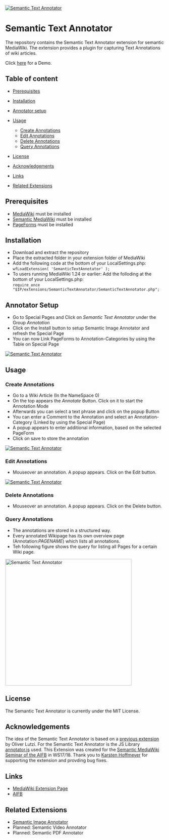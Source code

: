 <a href="https://aimeos.org/">
    <img src="https://upload.wikimedia.org/wikipedia/mediawiki/1/11/Annotate_Comment.png" alt="Semantic Text Annotator" title="Semantic Text Annotator" align="center"/>
</a>

Semantic Text Annotator
======================

The repository contains the Semantic Text Annotator extension for semantic MediaWiki. The extension provides a plugin for capturing Text Annotations of wiki articles.

Click [here](https://sandbox.semantic-mediawiki.org/wiki/Main_Page) for a Demo.

## Table of content
- [Prerequisites](#prerequisites)

- [Installation](#installation)

- [Annotator setup](#annotator-setup)

- [Usage](#usage)
    - [Create Annotations](#create-annotations)
    - [Edit Annotations](#edit-annotations)
    - [Delete Annotations](#delete-annotations)
    - [Query Annotations](#query-annotations)

- [License](#license)

- [Acknowledgements](#acknowledgements)

- [Links](#links)

- [Related Extensions](#related-extensions)

## Prerequisites
* [MediaWiki](http://mediawiki.org) must be installed
* [Semantic MediaWiki](https://www.semantic-mediawiki.org/wiki/Semantic_MediaWiki) must be installed
* [PageForms](https://www.mediawiki.org/wiki/Extension:Page_Forms) must be installed


## Installation
* Download and extract the repository
* Place the extracted folder in your extension folder of MediaWiki
* Add the following code at the bottom of your LocalSettings.php:</br>
```wfLoadExtension( 'SemanticTextAnnotator' );```
* To users running MediaWiki 1.24 or earlier: Add the folloding at the bottom of your LocalSettings.php:</br>
```require_once "$IP/extensions/SemanticTextAnnotator/SemanticTextAnnotator.php";```

## Annotator Setup
* Go to Special Pages and Click on *Semantic Text Annotator* under the Group *Annotation*
* Click on the Install button to setup Semantic Image Annotator and refresh the Special Page
* You can now Link PageForms to Annotation-Categories by using the Table on Special Page</br>
<a href="https://aimeos.org/">
    <img src="https://upload.wikimedia.org/wikipedia/mediawiki/7/7e/Annotate_SpecialPageMain.png" alt="Semantic Text Annotator" title="Semantic Text Annotator" align="center" height=""/>
</a>





## Usage

### Create Annotations
* Go to a Wiki Article (In the NameSpace 0)
* On the top appears the *Annotate* Button. Click on it to start the Annotation Mode
* Afterwards you can select a text phrase and click on the popup Button
* You can enter a Comment to the Annotation and select an Annotation-Category (Linked by using the Special Page)
* A popup appears to enter additional information, based on the selected PageForm
* Click on save to store the annotation</br>
<a href="https://aimeos.org/">
    <img src="https://upload.wikimedia.org/wikipedia/mediawiki/4/44/Annotate_Sidebar.png" alt="Semantic Text Annotator" title="Semantic Text Annotator" align="center" height=""/>
</a>


### Edit Annotations
* Mouseover an annotation. A popup appears. Click on the Edit button.</br>
<a href="https://aimeos.org/">
    <img src="https://upload.wikimedia.org/wikipedia/mediawiki/1/1d/Annotate_Mouseover_EditButtons.png" alt="Semantic Text Annotator" title="Semantic Text Annotator" align="center" height=""/>
</a>


### Delete Annotations
* Mouseover an annotation. A popup appears. Click on the Delete button.


### Query Annotations
* The annotations are stored in a structured way.
* Every annotated Wikipage has its own overview page (Annotation:*PAGENAME*) which lists all annotations.
* Teh following figure shows the query for listing all Pages for a certain Wiki page. </br>
<a href="https://aimeos.org/">
    <img src="https://upload.wikimedia.org/wikipedia/mediawiki/d/d5/Annotate_OverviewPageSyntax.png" alt="Semantic Text Annotator" title="Semantic Text Annotator" align="center" height="400"/>
</a>


## License
The Semantic Text Annotator is currently under the MIT License.


## Acknowledgements
The idea of the Semantic Text Annotator is based on a [previous extension](http://people.aifb.kit.edu/bel/SemanticTextAnnotator.zip) by Oliver Lutzi. For the Semantic Text Annotator is the JS Library [annotator.js](http://annotatorjs.org/) used. This Extension was created for the [Semantic MediaWiki Seminar of the AIFB](http://www.aifb.kit.edu/web/Prüfung/Seminare/WS2015/SMW) in WS17/18.
Thank you to [Karsten Hoffmeyer](https://www.semantic-mediawiki.org/wiki/User:Kghbln) for supporting the extension and provding bug fixes.
## Links

* [MediaWiki Extension Page](https://www.mediawiki.org/wiki/Extension:Semantic_Text_Annotator)
* [AIFB](http://www.aifb.kit.edu/web/Semantic_Text_Annotator)


## Related Extensions
* [Semantic Image Annotator](https://github.com/TobiasWeller/SemanticImageAnnotator/)
* Planned: Semantic Video Annotator
* Planned: Semantic PDF Annotator